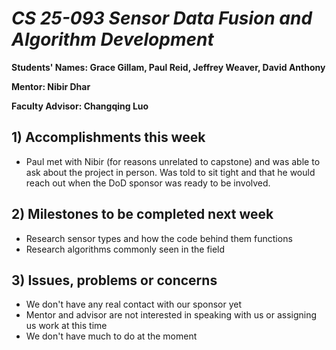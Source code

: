 # *CS 25-093 Sensor Data Fusion and Algorithm Development*

**Students' Names: Grace Gillam, Paul Reid, Jeffrey Weaver, David Anthony**

**Mentor: Nibir Dhar**

**Faculty Advisor: Changqing Luo**

## 1) Accomplishments this week ##
   - Paul met with Nibir (for reasons unrelated to capstone) and was able to ask about the project in person. Was told to sit tight and that he would reach out when the DoD sponsor was ready to be involved. 

## 2) Milestones to be completed next week ##
   - Research sensor types and how the code behind them functions
   - Research algorithms commonly seen in the field

## 3) Issues, problems or concerns ##
   - We don't have any real contact with our sponsor yet
   - Mentor and advisor are not interested in speaking with us or assigning us work at this time
   - We don't have much to do at the moment 
   



